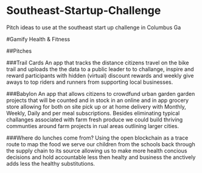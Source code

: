 # Southeast-Startup-Challenge
Pitch ideas to use at the southeast start up challenge in Columbus Ga 

#Gamify Health & Fitness

##Pitches

###Trail Cards
An app that tracks the distance citizens travel on the bike trail and uploads the the data to a public leader to to challange, inspire and reward participants with hidden (virtual) discount rewards and weekly give aways to top riders and runners from supporting local businesses.

###Babylon
An app that allows citizens to crowdfund urban garden garden projects that will be counted and in stock in an online and in app grocery store allowing for both on site pick up or at home delivery with Monthly, Weekly, Daily and per meal subscriptions. Besides eliminating typical challanges associated with farm fresh produce we could build thriving communties around farm projects in rual areas outlining larger cities.

###Where do lunches come from?
Using the open blockchain as a trace route to map the food we serve our children from the schools back through the supply chain to its source allowing us to make more health concious decisions and hold accountable less then healty and business the anctively adds less the healthy substitutions.
